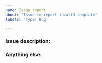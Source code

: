 ```yaml
---
name: Issue report
about: "Issue to report invalid template"
labels: 'Type: Bug'

---
```


<!-- 
1. Please search to see if an issue already exists for the bug you encountered.
2. For support requests, FAQs or "How to" questions, please use the GitHub Discussions section instead - https://github.com/0xKayala/custom-nuclei-templates/discussions or
-->

<!-- ISSUES MISSING IMPORTANT INFORMATION MAY BE CLOSED WITHOUT INVESTIGATION. -->

### Issue description:
<!-- A concise description of what you're experiencing. -->


### Anything else:
<!-- Links? References? Screnshots? Anything that will give us more context about the issue that you are encountering! -->
